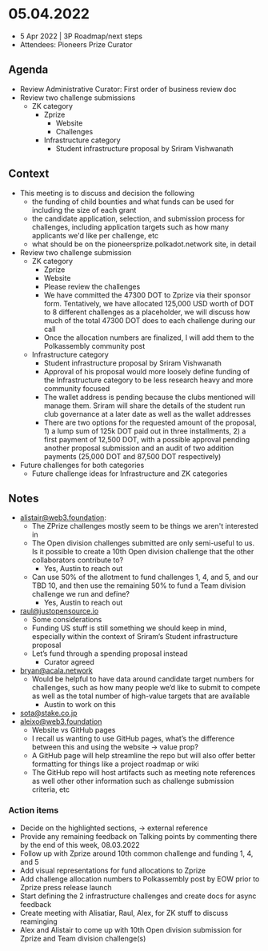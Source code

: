 # 05.04.2022
* 5 Apr 2022 | 3P Roadmap/next steps
* Attendees:  Pioneers Prize Curator 

## Agenda
* Review Administrative Curator: First order of business review doc
* Review two challenge submissions
  * ZK category
    * Zprize
      * Website
      * Challenges
    * Infrastructure category
      * Student infrastructure proposal by Sriram Vishwanath

## Context
* This meeting is to discuss and decision the following
  * the funding of child bounties and what funds can be used for including the size of each grant
  * the candidate application, selection, and submission process for challenges, including application targets such as how many applicants we'd like per challenge, etc
  * what should be on the pioneersprize.polkadot.network site, in detail
* Review two challenge submission
  * ZK category
    * Zprize
    * Website
    * Please review the challenges
    * We have committed the 47300 DOT to Zprize via their sponsor form. Tentatively, we have allocated 125,000 USD worth of DOT to 8 different challenges as a placeholder, we will discuss how much of the total 47300 DOT does to each challenge during our call
    * Once the allocation numbers are finalized, I will add them to the Polkassembly community post
   * Infrastructure category
     * Student infrastructure proposal by Sriram Vishwanath
     * Approval of his proposal would more loosely define funding of the Infrastructure category to be less research heavy and more community focused
     * The wallet address is pending because the clubs mentioned will manage them. Sriram will share the details of the student run club governance at a later date as well as the wallet addresses
     * There are two options for the requested amount of the proposal, 1) a lump sum of 125k DOT paid out in three installments, 2) a first payment of 12,500 DOT, with a possible approval pending another proposal submission and an audit of two addition payments (25,000 DOT and 87,500 DOT respectively)
 * Future challenges for both categories
   * Future challenge ideas for Infrastructure and ZK categories

## Notes
* alistair@web3.foundation:
  * The ZPrize challenges mostly seem to be things we aren't interested in
  * The Open division challenges submitted are only semi-useful to us. Is it possible to create a 10th Open division challenge that the other collaborators contribute to?
    * Yes, Austin to reach out
  * Can use 50% of the allotment to fund challenges 1, 4, and 5, and our TBD 10, and then use the remaining 50% to fund a Team division challenge we run and define?
    * Yes, Austin to reach out
* raul@justopensource.io
  * Some considerations
  * Funding US stuff is still something we should keep in mind, especially within the context of Sriram’s Student infrastructure proposal
  * Let’s fund through a spending proposal instead
    * Curator agreed
* bryan@acala.network
  * Would be helpful to have data around candidate target numbers for challenges, such as how many people we’d like to submit to compete as well as the  total number of high-value targets that are available
    * Austin to work on this
* sota@stake.co.jp
* aleixo@web3.foundation
  * Website vs GitHub pages
  * I recall us wanting to use GitHub pages, what’s the difference between this and using the website -> value prop?
  * A GitHub page will help streamline the repo but will also offer better formatting for things like a project roadmap or wiki
  * The GitHub repo will host artifacts such as meeting note references as well other other information such as challenge submission criteria, etc

### Action items
- Decide on the highlighted sections, -> external reference
- Provide any remaining feedback on Talking points by commenting there by the end of this week, 08.03.2022
- Follow up with Zprize around 10th common challenge and funding 1, 4, and 5
- Add visual representations for fund allocations to Zprize
- Add challenge allocation numbers to Polkassembly post by EOW prior to Zprize press release launch
- Start defining the 2 infrastructure challenges and create docs for async feedback
- Create meeting with Alisatiar, Raul, Alex, for ZK stuff to discuss reaminging
- Alex and Alistair to come up with 10th Open division submission for Zprize and Team division challenge(s)


